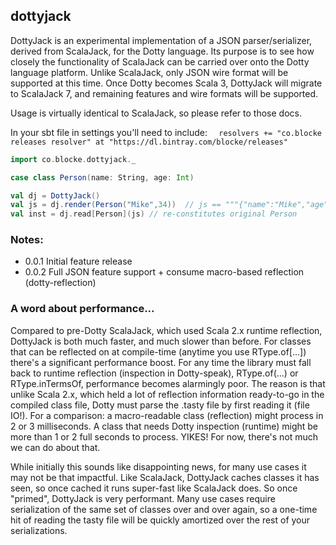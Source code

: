 ## dottyjack

DottyJack is an experimental implementation of a JSON parser/serializer, derived from ScalaJack, for the Dotty language.  Its purpose is to see how closely the functionality of ScalaJack can be carried over onto the Dotty language platform.  Unlike ScalaJack, only JSON wire format will be supported at this time.  Once Dotty becomes Scala 3, DottyJack will migrate to ScalaJack 7, and remaining features and wire formats will be supported.

Usage is virtually identical to ScalaJack, so please refer to those docs.

In your sbt file in settings you'll need to include:  ```  resolvers += "co.blocke releases resolver" at "https://dl.bintray.com/blocke/releases"```

```scala
import co.blocke.dottyjack._

case class Person(name: String, age: Int)

val dj = DottyJack()
val js = dj.render(Person("Mike",34))  // js == """{"name":"Mike","age":34}"""
val inst = dj.read[Person](js) // re-constitutes original Person
```


### Notes:

* 0.0.1 Initial feature release
* 0.0.2 Full JSON feature support + consume macro-based reflection (dotty-reflection)


### A word about performance...
Compared to pre-Dotty ScalaJack, which used Scala 2.x runtime reflection, DottyJack is both much faster, and much slower than before.  For classes
that can be reflected on at compile-time (anytime you use RType.of[...]) there's a significant performance boost.  For any time the 
library must fall back to runtime reflection (inspection in Dotty-speak), RType.of(...) or RType.inTermsOf[](), performance becomes alarmingly poor.  The 
reason is that unlike Scala 2.x, which held a lot of reflection information ready-to-go in the compiled class file, Dotty must parse the .tasty file by 
first reading it (file IO!).  For a comparison: a macro-readable class (reflection) might process in 2 or 3 milliseconds.  A class that needs Dotty 
inspection (runtime) might be more than 1 or 2 full seconds to process.  YIKES!  For now, there's not much we can do about that.  

While initially this sounds like disappointing news, for many use cases it may not be that impactful.  Like ScalaJack, DottyJack caches classes it has seen, 
so once cached it runs super-fast like ScalaJack does.  So once "primed", DottyJack is very performant.  Many use cases require serialization of the same 
set of classes over and over again, so a one-time hit of reading the tasty file will be quickly amortized over the rest of your serializations.

